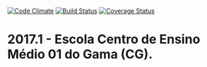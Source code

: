 [![Code Climate](https://codeclimate.com/github/fga-gpp-mds/2017.1-Escola-X/badges/gpa.svg)](https://codeclimate.com/github/fga-gpp-mds/2017.1-Escola-X)
[![Build Status](https://api.travis-ci.org/fga-gpp-mds/2017.1-Escola-X.svg?branch=master)](https://travis-ci.org/fga-gpp-mds/2017.1-Escola-X/)
[![Coverage Status](https://coveralls.io/repos/github/fga-gpp-mds/2017.1-Escola-X/badge.svg)](https://coveralls.io/github/fga-gpp-mds/2017.1-Escola-X)

# 2017.1 - Escola Centro de Ensino Médio 01 do Gama (CG).

